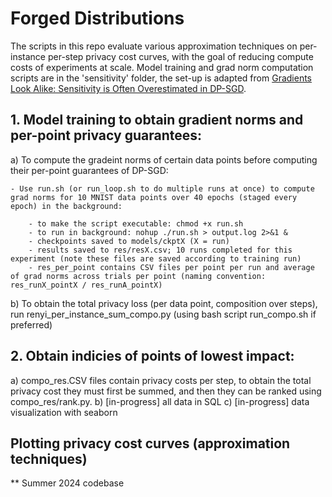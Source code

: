 # Forged Distributions

The scripts in this repo evaluate various approximation techniques on per-instance per-step privacy cost curves, with the goal of reducing compute costs of experiments at scale. Model training and grad norm computation scripts are in the 'sensitivity' folder, the set-up is adapted from [Gradients Look Alike: Sensitivity is Often Overestimated in DP-SGD](https://arxiv.org/abs/2307.00310).

## 1. Model training to obtain gradient norms and per-point privacy guarantees:

a) To compute the gradeint norms of certain data points before computing their per-point guarantees of DP-SGD:

    - Use run.sh (or run_loop.sh to do multiple runs at once) to compute grad norms for 10 MNIST data points over 40 epochs (staged every epoch) in the background:
    
        - to make the script executable: chmod +x run.sh
        - to run in background: nohup ./run.sh > output.log 2>&1 &
        - checkpoints saved to models/ckptX (X = run)
        - results saved to res/resX.csv; 10 runs completed for this experiment (note these files are saved according to training run)
        - res_per_point contains CSV files per point per run and average of grad norms across trials per point (naming convention: res_runX_pointX / res_runA_pointX)
        
b) To obtain the total privacy loss (per data point, composition over steps), run renyi_per_instance_sum_compo.py (using bash script run_compo.sh if preferred)

## 2. Obtain indicies of points of lowest impact:

a) compo_res.CSV files contain privacy costs per step, to obtain the total privacy cost they must first be summed, and then they can be ranked using compo_res/rank.py.
b) [in-progress] all data in SQL 
c) [in-progress] data visualization with seaborn

 ## Plotting privacy cost curves (approximation techniques)
** Summer 2024 codebase
